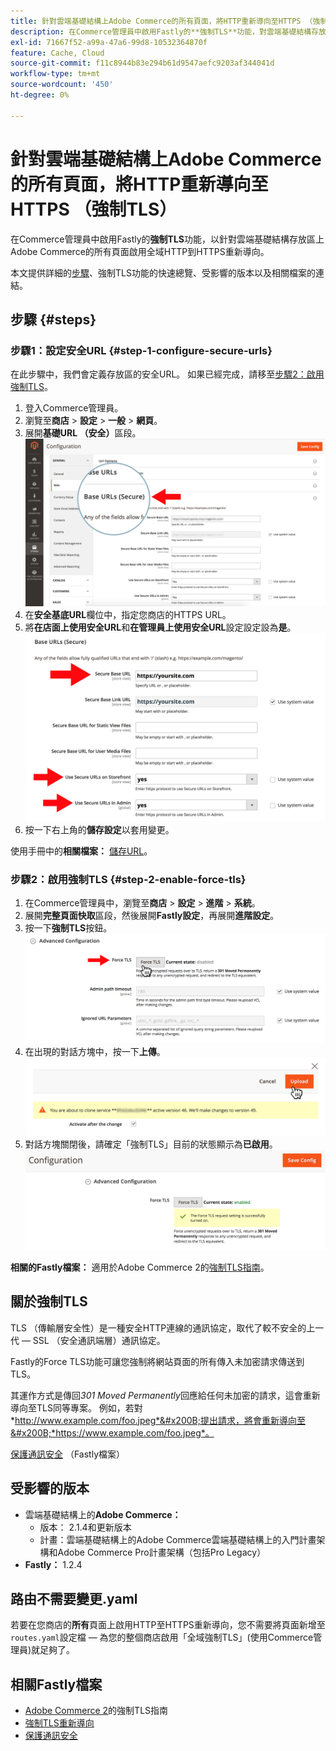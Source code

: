 ```yaml
---
title: 針對雲端基礎結構上Adobe Commerce的所有頁面，將HTTP重新導向至HTTPS （強制TLS）
description: 在Commerce管理員中啟用Fastly的**強制TLS**功能，對雲端基礎結構存放區上Adobe Commerce的所有頁面啟用全域HTTP到HTTPS重新導向。
exl-id: 71667f52-a99a-47a6-99d8-10532364870f
feature: Cache, Cloud
source-git-commit: f11c8944b83e294b61d9547aefc9203af344041d
workflow-type: tm+mt
source-wordcount: '450'
ht-degree: 0%

---
```


# 針對雲端基礎結構上Adobe Commerce的所有頁面，將HTTP重新導向至HTTPS （強制TLS）

在Commerce管理員中啟用Fastly的&#x200B;**強制TLS**&#x200B;功能，以針對雲端基礎結構存放區上Adobe Commerce的所有頁面啟用全域HTTP到HTTPS重新導向。

本文提供詳細的[步驟](#steps)、強制TLS功能的快速總覽、受影響的版本以及相關檔案的連結。

## 步驟 {#steps}

### 步驟1：設定安全URL {#step-1-configure-secure-urls}

在此步驟中，我們會定義存放區的安全URL。 如果已經完成，請移至[步驟2：啟用強制TLS](#step-2-enable-force-tls)。

1. 登入Commerce管理員。
1. 瀏覽至&#x200B;**商店** > **設定** > **一般** > **網頁**。
1. 展開&#x200B;**基礎URL （安全）**&#x200B;區段。    ![magento-admin_base-urls-secure.png](assets/magento-admin_base-urls-secure.png)
1. 在&#x200B;**安全基底URL**&#x200B;欄位中，指定您商店的HTTPS URL。
1. 將&#x200B;**在店面上使用安全URL**&#x200B;和&#x200B;**在管理員上使用安全URL**&#x200B;設定設定設為&#x200B;**是**。    ![magento-admin_base-urls-secure-settings.png](assets/magento-admin_base-urls-secure-settings.png)
1. 按一下右上角的&#x200B;**儲存設定**&#x200B;以套用變更。

使用手冊中的&#x200B;**相關檔案：**   [儲存URL](https://docs.magento.com/m2/ee/user_guide/stores/store-urls.html)。

### 步驟2：啟用強制TLS {#step-2-enable-force-tls}

1. 在Commerce管理員中，瀏覽至&#x200B;**商店** > **設定** > **進階** > **系統**。
1. 展開&#x200B;**完整頁面快取**&#x200B;區段，然後展開&#x200B;**Fastly設定**，再展開&#x200B;**進階設定**。
1. 按一下&#x200B;**強制TLS**&#x200B;按鈕。    ![magento-admin_force-tls-button.png](assets/magento-admin_force-tls-button.png)
1. 在出現的對話方塊中，按一下&#x200B;**上傳**。    ![magento-admin_force-tls-confirmation-dialog.png](assets/magento-admin_force-tls-confirmation-dialog.png)
1. 對話方塊關閉後，請確定「強制TLS」目前的狀態顯示為&#x200B;**已啟用**。    ![magento-admin_force-tls-enabled.png](assets/magento-admin_force-tls-enabled.png)

**相關的Fastly檔案：**   適用於Adobe Commerce 2的[強制TLS指南](https://github.com/fastly/fastly-magento2/blob/master/Documentation/Guides/FORCE-TLS.md)。

## 關於強制TLS

TLS （傳輸層安全性）是一種安全HTTP連線的通訊協定，取代了較不安全的上一代 — SSL （安全通訊端層）通訊協定。

Fastly的Force TLS功能可讓您強制將網站頁面的所有傳入未加密請求傳送到TLS。

>>
其運作方式是傳回&#x200B;*301 Moved Permanently*&#x200B;回應給任何未加密的請求，這會重新導向至TLS同等專案。 例如，若對&#x200B;*http://www.example.com/foo.jpeg*&#x200B;提出請求，將會重新導向至&#x200B;*https://www.example.com/foo.jpeg*。

[保護通訊安全](https://docs.fastly.com/guides/securing-communications/) （Fastly檔案）

## 受影響的版本

* 雲端基礎結構上的&#x200B;**Adobe Commerce：**
   * 版本： 2.1.4和更新版本
   * 計畫：雲端基礎結構上的Adobe Commerce雲端基礎結構上的入門計畫架構和Adobe Commerce Pro計畫架構（包括Pro Legacy）
* **Fastly：** 1.2.4

## 路由不需要變更.yaml

若要在您商店的&#x200B;**所有**&#x200B;頁面上啟用HTTP至HTTPS重新導向，您不需要將頁面新增至`routes.yaml`設定檔 — 為您的整個商店啟用「全域強制TLS」(使用Commerce管理員)就足夠了。

## 相關Fastly檔案

* [Adobe Commerce 2](https://github.com/fastly/fastly-magento2/blob/master/Documentation/Guides/FORCE-TLS.md)的強制TLS指南
* [強制TLS重新導向](https://docs.fastly.com/guides/securing-communications/forcing-a-tls-redirect)
* [保護通訊安全](https://docs.fastly.com/guides/securing-communications/)
